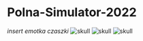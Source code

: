 # Polna-Simulator-2022
*insert emotka czaszki*
![skull](https://user-images.githubusercontent.com/118843083/206658147-7c1295c1-9018-45d4-9b4b-bab620dc8575.gif)
![skull](https://user-images.githubusercontent.com/118843083/206658165-35a6dbce-2a66-467e-ab86-15bcfd968600.gif)
![skull](https://user-images.githubusercontent.com/118843083/206658185-330b7c5d-4539-4a6b-b319-27e3c1205598.gif)



